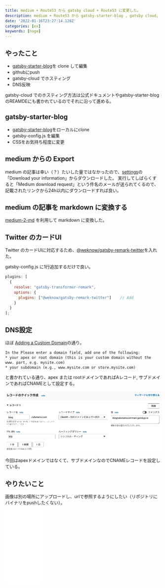 ```yaml
---
title: medium + Route53 から gatsby cloud + Route53 に変更した。
description: medium + Route53 から gatsby-starter-blog , gatsby cloud, Route53 に変更した。
date: '2022-01-16T23:27:14.128Z'
categories: [ex]
keywords: [hoge]
---
```


## やったこと

* [gatsby-starter-blog](https://www.gatsbyjs.com/starters/gatsbyjs/gatsby-starter-blog)を clone して編集
* githubにpush
* gatsby-cloud でホスティング
* DNS反映

gatsby-cloud でのホスティング方法は公式ドキュメントやgatsby-starter-blogのREAMDEにも書かれているのでそれに沿って進める。

## gatsby-starter-blog

* [gatsby-starter-blog](https://www.gatsbyjs.com/starters/gatsbyjs/gatsby-starter-blog)をローカルにclone
* gatsby-config.js を編集
* CSSをお気持ち程度に変更

## medium からの Export

medium の記事は幸い（？）たいした量ではなかったので、[settings](https://medium.com/me/settings)の 
「Download your information」からダウンロードした。
実行してしばらくすると「Medium download request」という件名のメールが送られてくるので、記載されたリンクから24h以内にダウンロードすれば良い。

## medium の記事を markdown に変換する

[medium-2-md](https://github.com/gautamdhameja/medium-2-md) を利用して markdown に変換した。

## Twitter のカードUI

Twitter のカードUIに対応するため、[@weknow/gatsby-remark-twitter](https://www.gatsbyjs.com/plugins/@weknow/gatsby-remark-twitter/)を入れた。

gatsby-config.js に1行追加するだけで良い。

```js
plugins: [
  {
    resolve: "gatsby-transformer-remark",
    options: {
      plugins: ["@weknow/gatsby-remark-twitter"]    // Add
    }
  }
];
```

## DNS設定

ほぼ [Adding a Custom Domain](https://support.gatsbyjs.com/hc/en-us/articles/360063469873-Adding-a-Custom-Domain)の通り。

    In the Please enter a domain field, add one of the following:
    * your apex or root domain (this is your custom domain without the www. part, e.g. mysite.com)
    * your subdomain (e.g., www.mysite.com or store.mysite.com)

と書かれている通り、apex または rootドメインであればAレコード, サブドメインであればCNAMEとして設定する。

![Route53の設定](1.jpg)

今回はapexドメインではなくて、サブドメインなのでCNAMEレコードを設定している。

## やりたいこと

画像は別の場所にアップロードし、urlで参照するようにしたい（リポジトリにバイナリをpushしたくない）。

<iframe style="width:120px;height:240px;" marginwidth="0" marginheight="0" scrolling="no" frameborder="0" src="//rcm-fe.amazon-adsystem.com/e/cm?lt1=_blank&bc1=000000&IS2=1&bg1=FFFFFF&fc1=000000&lc1=0000FF&t=nabetama-22&language=ja_JP&o=9&p=8&l=as4&m=amazon&f=ifr&ref=as_ss_li_til&asins=4839973008&linkId=d1bac03a33b2156f0f494177ea92fcfc"></iframe>
